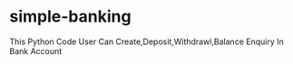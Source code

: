 # simple-banking
This Python Code User Can Create,Deposit,Withdrawl,Balance Enquiry In Bank Account
